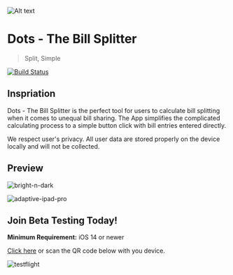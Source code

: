 ![Alt text](../Assets/banner.jpg)
# Dots - The Bill Splitter
> Split, Simple

[![Build Status](https://travis-ci.com/cs130-w21/8.svg?branch=master)](https://travis-ci.com/cs130-w21/8)

## Inspriation
Dots - The Bill Splitter is the perfect tool for users to calculate bill splitting when it comes to unequal bill sharing. The App simplifies the complicated calculating process to a simple button click with bill entries entered directly. 

We respect user's privacy. All user data are stored properly on the device locally and will not be collected.

## Preview
![bright-n-dark](../Assets/preview-bright-n-dark.png)

![adaptive-ipad-pro](../Assets/preview-ipad-pro-12.9.png)

## Join Beta Testing Today!
**Minimum Requirement:** iOS 14 or newer

[Click here](https://testflight.apple.com/join/da8vx6Q1) or scan the QR code below with you device. <br>

![testflight](../Assets/TestFlight.png)
